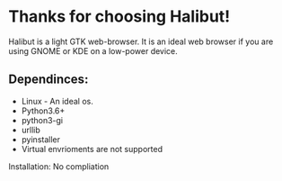 # Thanks for choosing Halibut!

 Halibut is a light GTK web-browser. It is an ideal web browser if you are using GNOME or KDE on a low-power device.

## Dependinces:
- Linux - An ideal os.
- Python3.6+
- python3-gi
- urllib
- pyinstaller
- Virtual envrioments are not supported


Installation:
No compliation 
